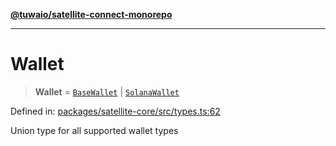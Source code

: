 [**@tuwaio/satellite-connect-monorepo**](../../../README.md)

***

# Wallet

> **Wallet** = [`BaseWallet`](../interfaces/BaseWallet.md) \| [`SolanaWallet`](../interfaces/SolanaWallet.md)

Defined in: [packages/satellite-core/src/types.ts:62](https://github.com/TuwaIO/satellite-connect/blob/3665b1d14479f81479de58c9ee0423967cf0e219/packages/satellite-core/src/types.ts#L62)

Union type for all supported wallet types

